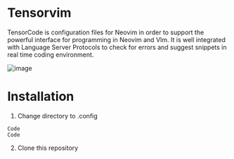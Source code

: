 # Tensorvim
TensorCode is configuration files for Neovim in order to support the powerful interface for programming in Neovim and VIm. It is well integrated with Language Server Protocols to check for errors and suggest snippets in real time coding environment.

![image](https://drive.google.com/uc?export=view&id=1YAaOMaOQQsJu0CqdyxQdBw1NEo0TY8F4)

# Installation
1. Change directory to .config
```
Code
Code
```
2. Clone this repository
